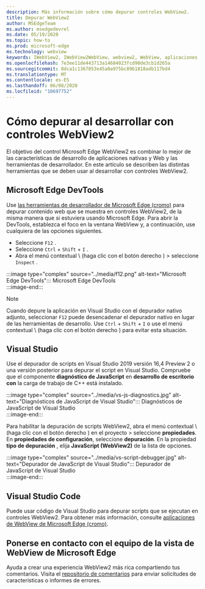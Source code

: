 ```yaml
---
description: Más información sobre cómo depurar controles WebView2.
title: Depurar WebView2
author: MSEdgeTeam
ms.author: msedgedevrel
ms.date: 05/19/2020
ms.topic: how-to
ms.prod: microsoft-edge
ms.technology: webview
keywords: IWebView2, IWebView2WebView, webview2, WebView, aplicaciones Win32, Win32, Edge, ICoreWebView2, ICoreWebView2Host, control de explorador, HTML Edge
ms.openlocfilehash: 7e3ee11de443713a14684023fcd90de3cb1d265a
ms.sourcegitcommit: 8dca1c1367853e45a0a975bc89b1818adb117bd4
ms.translationtype: MT
ms.contentlocale: es-ES
ms.lasthandoff: 06/08/2020
ms.locfileid: "10697752"
---
```

# Cómo depurar al desarrollar con controles WebView2  

El objetivo del control Microsoft Edge WebView2 es combinar lo mejor de las características de desarrollo de aplicaciones nativas y Web y las herramientas de desarrollador.  En este artículo se describen las distintas herramientas que se deben usar al desarrollar con controles WebView2.  

## Microsoft Edge DevTools  

Use [las herramientas de desarrollador de Microsoft Edge (cromo)](/microsoft-edge/devtools-guide-chromium) para depurar contenido web que se muestra en controles WebView2, de la misma manera que si estuviera usando Microsoft Edge.  Para abrir la DevTools, establezca el foco en la ventana WebView y, a continuación, use cualquiera de las opciones siguientes.  
*   Seleccione `F12` .  
*   Seleccione `Ctrl` + `Shift` + `I` .  
*   Abra el menú contextual \ (haga clic con el botón derecho \) > seleccione `Inspect` .  

:::image type="complex" source="../media/f12.png" alt-text="Microsoft Edge DevTools":::
   Microsoft Edge DevTools  
:::image-end:::  

> [!NOTE]
> Cuando depure la aplicación en Visual Studio con el depurador nativo adjunto, seleccionar `F12` puede desencadenar el depurador nativo en lugar de las herramientas de desarrollo.  Use `Ctrl` + `Shift` + `I` o use el menú contextual \ (haga clic con el botón derecho \) para evitar esta situación.  

## Visual Studio  

Use el depurador de scripts en Visual Studio 2019 versión 16,4 Preview 2 o una versión posterior para depurar el script en Visual Studio.  Compruebe que el componente **diagnóstico de JavaScript** en **desarrollo de escritorio con** la carga de trabajo de C++ está instalado.  

:::image type="complex" source="../media/vs-js-diagnostics.jpg" alt-text="Diagnósticos de JavaScript de Visual Studio":::
   Diagnósticos de JavaScript de Visual Studio  
:::image-end:::  

<!--todo: Please update the image to use a red rectangle to outline the portion of the screen to highlight  -->  

Para habilitar la depuración de scripts WebView2, abra el menú contextual \ (haga clic con el botón derecho \) en el proyecto > seleccione **propiedades**.  En **propiedades de configuración**, seleccione **depuración**.  En la propiedad **tipo de depuración** , elija **JavaScript (WebView2)** de la lista de opciones. 

:::image type="complex" source="../media/vs-script-debugger.jpg" alt-text="Depurador de JavaScript de Visual Studio":::
   Depurador de JavaScript de Visual Studio  
:::image-end:::  

<!--todo: Please update the image to use a red rectangle to outline the portion of the screen to highlight  -->  

## Visual Studio Code  

Puede usar código de Visual Studio para depurar scripts que se ejecutan en controles WebView2.  Para obtener más información, consulte [aplicaciones de WebView de Microsoft Edge (cromo)](https://github.com/microsoft/vscode-edge-debug2/blob/master/README.md#microsoft-edge-chromium-webview-applications).  

<!--todo:  add See also heading  -->  

## Ponerse en contacto con el equipo de la vista de WebView de Microsoft Edge  

Ayuda a crear una experiencia WebView2 más rica compartiendo tus comentarios.  Visita el [repositorio de comentarios](https://aka.ms/webviewfeedback) para enviar solicitudes de características o informes de errores.  
